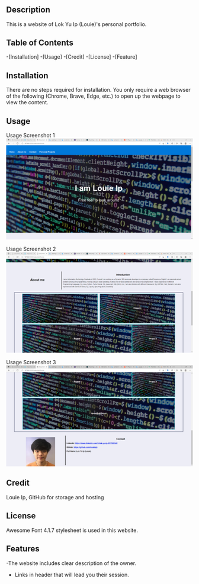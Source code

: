 # <Personal-Portfolio>


## Description

This is a website of Lok Yu Ip (Louie)'s personal portfolio.



## Table of Contents

-[Installation]
-[Usage]
-[Credit]
-[License]
-[Feature]

## Installation

There are no steps required for installation. You only require a web browser of the following (Chrome, Brave, Edge, etc.) to open up the webpage to view the content.

## Usage

Usage Screenshot 1
![screenshot 1](assets/screenshots/screenshot1.png)

Usage Screenshot 2
![screenshot 2](assets/screenshots/screenshot2.png)

Usage Screenshot 3
![screenshot 2](assets/screenshots/screenshot3.png)

## Credit

Louie Ip, GitHub for storage and hosting

## License

 Awesome Font 4.1.7 stylesheet is used in this website.

## Features

-The website includes clear description of the owner.
- Links in header that will lead you their session.
